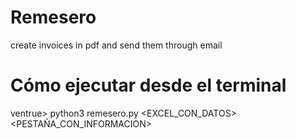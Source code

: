 # Remesero
create invoices in pdf and send them through email

# Cómo ejecutar desde el terminal
ventrue> python3 remesero.py <EXCEL_CON_DATOS> <PESTAÑA_CON_INFORMACION>
